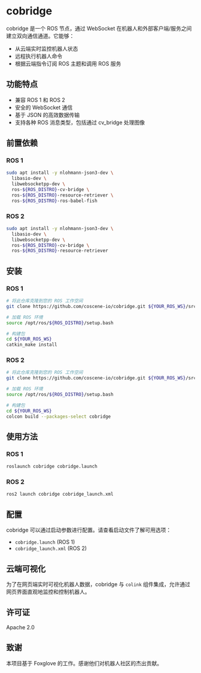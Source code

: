# cobridge

cobridge 是一个 ROS 节点，通过 WebSocket 在机器人和外部客户端/服务之间建立双向通信通道。它能够：

- 从云端实时监控机器人状态
- 远程执行机器人命令
- 根据云端指令订阅 ROS 主题和调用 ROS 服务

## 功能特点

- 兼容 ROS 1 和 ROS 2
- 安全的 WebSocket 通信
- 基于 JSON 的高效数据传输
- 支持各种 ROS 消息类型，包括通过 cv_bridge 处理图像

## 前置依赖

### ROS 1

```bash
sudo apt install -y nlohmann-json3-dev \
  libasio-dev \
  libwebsocketpp-dev \
  ros-${ROS_DISTRO}-cv-bridge \
  ros-${ROS_DISTRO}-resource-retriever \
  ros-${ROS_DISTRO}-ros-babel-fish
```

### ROS 2

```bash
sudo apt install -y nlohmann-json3-dev \
  libasio-dev \
  libwebsocketpp-dev \
  ros-${ROS_DISTRO}-cv-bridge \
  ros-${ROS_DISTRO}-resource-retriever
```

## 安装

### ROS 1

```bash
# 将此仓库克隆到您的 ROS 工作空间
git clone https://github.com/coscene-io/cobridge.git ${YOUR_ROS_WS}/src/cobridge

# 加载 ROS 环境
source /opt/ros/${ROS_DISTRO}/setup.bash

# 构建包
cd ${YOUR_ROS_WS}
catkin_make install
```

### ROS 2

```bash
# 将此仓库克隆到您的 ROS 工作空间
git clone https://github.com/coscene-io/cobridge.git ${YOUR_ROS_WS}/src/cobridge

# 加载 ROS 环境
source /opt/ros/${ROS_DISTRO}/setup.bash

# 构建包
cd ${YOUR_ROS_WS}
colcon build --packages-select cobridge
```

## 使用方法

### ROS 1

```bash
roslaunch cobridge cobridge.launch
```

### ROS 2

```bash
ros2 launch cobridge cobridge_launch.xml
```

## 配置

cobridge 可以通过启动参数进行配置。请查看启动文件了解可用选项：

- `cobridge.launch` (ROS 1)
- `cobridge_launch.xml` (ROS 2)

## 云端可视化

为了在网页端实时可视化机器人数据，cobridge 与 `colink` 组件集成，允许通过网页界面直观地监控和控制机器人。

## 许可证

Apache 2.0

## 致谢

本项目基于 Foxglove 的工作。感谢他们对机器人社区的杰出贡献。
